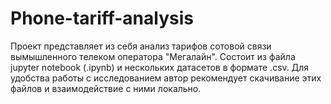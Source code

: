 # Phone-tariff-analysis
Проект представляет из себя анализ тарифов сотовой связи вымышленного телеком оператора "Мегалайн". Состоит из файла jupyter notebook (.ipynb) и нескольких датасетов в формате .csv. Для удобства работы с исследованием автор рекомендует скачивание этих файлов и взаимодействие с ними локально.
